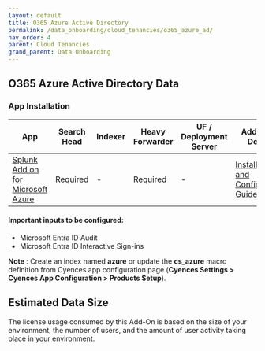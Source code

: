 ```yaml
---
layout: default
title: O365 Azure Active Directory
permalink: /data_onboarding/cloud_tenancies/o365_azure_ad/
nav_order: 4
parent: Cloud Tenancies 
grand_parent: Data Onboarding
---
```


## **O365 Azure Active Directory Data**

### App Installation

| App |  Search Head  | Indexer | Heavy Forwarder | UF / Deployment Server | Additional Details |
| ---- | ------ | ------------ | -------------- | -------------------- | ------ |
| [Splunk Add on for Microsoft Azure](https://splunkbase.splunk.com/app/3757/) | Required | - | Required | - | [Installation and Configuration Guide](https://splunkbase.splunk.com/app/3757/#/details) |

#### Important inputs to be configured:
* Microsoft Entra ID Audit
* Microsoft Entra ID Interactive Sign-ins

**Note** : Create an index named **azure** or update the **cs_azure** macro definition from Cyences app configuration page (**Cyences Settings > Cyences App Configuration > Products Setup**).

## Estimated Data Size

The license usage consumed by this Add-On is based on the size of your environment, the number of users, and the amount of user activity taking place in your environment.
